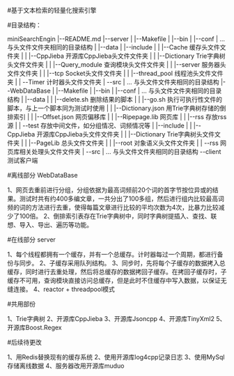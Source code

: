 #基于文本检索的轻量化搜索引擎

#目录结构：

miniSearchEngin
|--README.md
|--server
|	|--Makefile
|	|--bin
|	|--conf
|		\...                         与头文件文件夹相同的目录结构
|	|--data
|	|--include
|	|	|--Cache                     缓存头文件文件夹
|	|	|--CppJieba                  开源库CppJieba头文件文件夹
|	|	|--Dictionary                Trie字典树头文件文件夹
|	|	|--Query_module              查询模块头文件文件夹
|	|	|--server                    服务器头文件文件夹
|	|	|--tcp                       Socket头文件文件夹
|	|	|--thread_pool               线程池头文件文件夹
|	|	\--Timer                     计时器头文件文件夹
|	\--src
|		\...                         与头文件文件夹相同的目录结构
|--WebDataBase
|	|--Makefile
|	|--bin
|	|--conf
|		\...                         与头文件文件夹相同的目录结构
|	|--data
|	|	|--delete.sh                 删除结果的脚本
|	|	|--go.sh                     执行可执行性文件的脚本，与上一个脚本同为测试时使用
|	|	|--Dictionary.json           用Trie字典树存储的倒排索引
|	|	|--Offset.json               网页偏移库
|	|	|--Ripepage.lib              网页库
|	|	|--rss                       存放rss源
|	|	\--test                      存放中间文件，如分组情况、词频情况等
|	|--include
|	|	|--CppJieba                  开源库CppJieba头文件文件夹
|	|	|--Dictionary                Trie字典树头文件文件夹
|	|	|--PageLib                   总头文件文件夹
|	|	|--root                      对象语义头文件文件夹
|	|	\--rss                       网页库相关处理头文件文件夹
|	\--src
|		\...                         与头文件文件夹相同的目录结构
\--client                            测试客户端



#离线部分	WebDataBase

1、网页去重前进行分组，分组依据为最高词频前20个词的首字节按位异或的结果。测试时共有约400多编文章，一共分出了100多组，然后进行组内比较最高词频的词的方法进行去重，使得每篇文章进行比较的平均次数为4次，比暴力比较减少了100倍。
2、倒排索引表存在Trie字典树中，同时字典树提插入、查找、联想、导入、导出、遍历等功能。

#在线部分	server

1、每个线程都拥有一个缓存，并有一个总缓存。计时器每过一个周期，都进行备份与同步。
2、子缓存采用队列结构。
3、同步时，先将每个子缓存的数据拷入总缓存，同时进行去重处理，然后将总缓存的数据拷回子缓存。在拷回子缓存时，子缓存不可用，查询模块直接访问总缓存，但是此时不住缓存中写入数据，以保证无缝连接。
4、reactor + threadpool模式

#共用部份

1、Trie字典树
2、开源库CppJieba
3、开源库Jsoncpp
4、开源库TinyXml2
5、开源库Boost.Regex

#后续待更改

1、用Redis替换现有的缓存系统
2、使用开源库log4cpp记录日志
3、使用MySql存储离线数据
4、服务器改用开源库muduo

